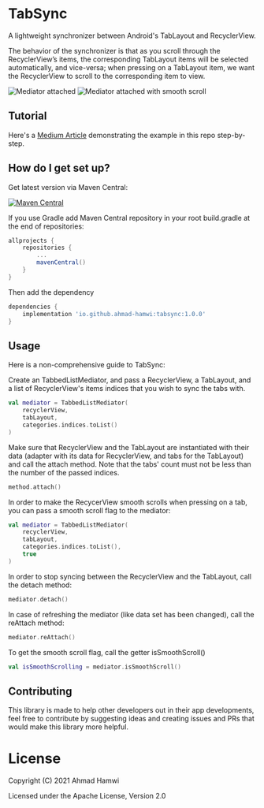 # TabSync #

A lightweight synchronizer between Android's TabLayout and RecyclerView.

The behavior of the synchronizer is that as you scroll through the RecyclerView’s items, the corresponding TabLayout items will be selected automatically, and vice-versa; when pressing on a TabLayout item, we want the RecyclerView to scroll to the corresponding item to view.


![Mediator attached](https://media.giphy.com/media/T1cDzfvY3KzQn7kp5d/giphy.gif)
![Mediator attached with smooth scroll](https://media.giphy.com/media/MTS4wKN5EenEqgCPw7/giphy.gif)

## Tutorial ##
Here's a [Medium Article](https://ahmad-hamwi.medium.com/synchronize-recyclerview-with-tablayout-3c5da4f3b18b) demonstrating the example in this repo step-by-step.

## How do I get set up? ##

Get latest version via Maven Central:

[![Maven Central](https://maven-badges.herokuapp.com/maven-central/io.github.ahmad-hamwi/tabsync/badge.svg)](https://maven-badges.herokuapp.com/maven-central/io.github.ahmad-hamwi/tabsync)

If you use Gradle add Maven Central repository in your root build.gradle at the end of repositories:

```groovy
allprojects {
    repositories {
        ...
        mavenCentral()
    }
}
```

Then add the dependency

```groovy
dependencies {
    implementation 'io.github.ahmad-hamwi:tabsync:1.0.0'
}
```

## Usage ##

Here is a non-comprehensive guide to TabSync:

Create an TabbedListMediator, and pass a RecyclerView, a TabLayout, and a list of RecyclerView's items indices that you wish to sync the tabs with.

```kotlin
val mediator = TabbedListMediator(
    recyclerView,
    tabLayout,
    categories.indices.toList()
)
```

Make sure that RecyclerView and the TabLayout are instantiated with their data (adapter with its
data for RecyclerView, and tabs for the TabLayout) and call the attach method. Note that the tabs'
count must not be less than the number of the passed indices.

```kotlin
method.attach()
```

In order to make the RecycerView smooth scrolls when pressing on a tab, you can pass a smooth scroll
flag to the mediator:

```kotlin
val mediator = TabbedListMediator(
    recyclerView,
    tabLayout,
    categories.indices.toList(),
    true
)
```

In order to stop syncing between the RecyclerView and the TabLayout, call the detach method:

```kotlin
mediator.detach()
```

In case of refreshing the mediator (like data set has been changed), call the reAttach method:

```kotlin
mediator.reAttach()
```

To get the smooth scroll flag, call the getter isSmoothScroll()

```kotlin
val isSmoothScrolling = mediator.isSmoothScroll()
```

## Contributing ##
This library is made to help other developers out in their app developments, feel free to contribute by suggesting ideas and creating issues and PRs that would make this library more helpful.

# License

Copyright (C) 2021 Ahmad Hamwi

Licensed under the Apache License, Version 2.0
